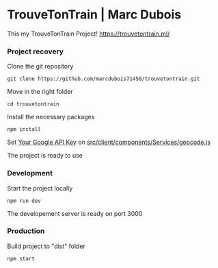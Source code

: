 # TrouveTonTrain | Marc Dubois

This my TrouveTonTrain Project! https://trouvetontrain.ml/

### Project recovery

Clone the git repository
```
git clone https://github.com/marcdubois71450/trouvetontrain.git
```
Move in the right folder
```
cd trouvetontrain
```
Install the necessary packages
```
npm install
```
Set [Your Google API Key](https://console.cloud.google.com/apis/credentials) on 
[src/client/components/Services/geocode.js](https://github.com/marcdubois71450/trouvetontrain/blob/master/src/client/components/Services/geocode.js)

The project is ready to use


### Development
Start the project locally
```
npm run dev
```
The developement server is ready on port 3000


### Production
Build project to "dist" folder
```
npm start
```
